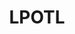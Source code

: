 ---
title: LPOTL
crosslinks:
- serialkillers
- IAmA
- UnresolvedMysteries
- TrueCrimeDiscussion
- incels
- CrimeScene
- Bizarre_States
- ShitAmericansSay
- me_irl
- WTF
- truecrimereview
- cavecomedyradio
- ConfusedBoners
- DeathmatchWrestling
- occult
- trashy
- samespecies
- BlackMetal
- movies
---